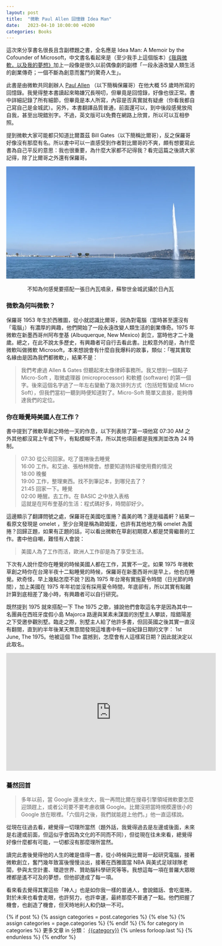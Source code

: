```yaml
---
layout: post
title:  "微軟 Paul Allen 回憶錄 Idea Man"
date:   2023-04-10 10:00:00 +0200
categories: Books
---
```

這次來分享書名很長且含副標題之書，全名應是 Idea Man: A Memoir by the Cofounder of Microsoft，中文書名看起來是（至少我手上這個版本）[《我與微軟，以及我的夢想》][book_link]加上一段像是很久以前偶像劇的副標「一段永遠改變人類生活的創業傳奇；一個不斷為創意而奮鬥的驚奇人生」。


此書是由微軟共同創辦人 [Paul Allen][paul_allen_wiki] （以下簡稱保羅哥）在他大概 55 歲時所寫的回憶錄。我覺得整本書讀起來略嫌冗長嘮叨，但畢竟是回憶錄，好像也很正常。書中詳細記錄了所有細節，但畢竟是本人所寫，內容是否真實就有疑慮（你看我都自己寫自己是金城武）。另外，本書翻譯品質普通，前面還可以，到中後段感覺放飛自我，甚至出現錯別字。不過，英文版可以免費在網路上欣賞，所以可以互相參照。

提到微軟大家可能都只知道比爾蓋茲 Bill Gates（以下簡稱比爾哥），反之保羅哥好像沒有那麼有名。所以書中可以一直感受到作者對比爾哥的不爽，頗有想要寫此書為自己平反的意思：我也很重要，為什麼大家都不記得我？看完這篇之後請大家記得，除了比爾哥之外還有保羅哥。


![geneva](/images/2023-04-10-paul_allen_book/1.png)
<p style="text-align: center;">不知為何感覺要搭配一張日內瓦噴泉，蘇黎世金城武攝於日內瓦</p>

### 微軟為何叫微軟？
保羅哥 1953 年生於西雅圖，從小就認識比爾哥，因為對電腦（當時甚至還沒有「電腦」）有濃厚的興趣，他們開始了一段永遠改變人類生活的創業傳奇。1975 年微軟在新墨西哥州阿布奎基 (Albuquerque, New Mexico) 創立，當時他才二十幾歲。總之，在此不說太多歷史，有興趣者可自行去看此書。比較意外的是，為什麼微軟叫做微軟 Microsoft，本來想說會有什麼自我爆料的故事，類似：「喔其實取名緣由是因為我們都微軟」，結果不是：

> 我們考慮過 Allen & Gates 但聽起來太像律師事務所。我又想到一個點子 Micro-Soft ，取微處理器 (microprocessor) 和軟體 (software) 的第一個字。後來這個名字過了一年左右變動了幾次排列方式（包括短暫變成 Micro Soft），但我們當初一聽到時便知道對了。Micro-Soft 簡單又直接，能夠傳達我們的定位。

### 你在睡覺時美國人在工作？
書中提到了微軟草創之時他一天的作息，以下列表除了第一項他寫 07:30 AM 之外其他都沒寫上午或下午，有點模糊不清，所以其他項目都是我推測並改為 24 時制。

> 07:30 從公司回家。吃了蛋捲後去睡覺  
16:00 工作。和艾迪、張柏林開會。想要知道特許權使用費的情況  
18:00 晚餐  
19:00 工作，整理東西。找不到筆記本，到哪兒去了？  
21:45 回家一下。睡覺  
02:00 睡醒。去工作。在 BASIC 之中放入表格  
這就是在阿布奎基的生活：程式碼好多，時間卻好少。

這邊顯示了翻譯問號之處，保羅哥在美國吃蛋捲？義美的嗎？還是福義軒？結果一看原文發現是 omelet ，至少台灣是稱為歐姆蛋，也許有其他地方稱 omelet 為蛋捲？回歸正題，如果有正題的話，可以看出微軟在草創初期眾人都是焚膏繼晷的工作。書中他自嘲，難怪有人會說：

> 美國人為了工作而活，歐洲人工作卻是為了享受生活。

下次有人說什麼你在睡覺的時候美國人都在工作，其實不一定。如果 1975 年微軟草創之時你在台灣半夜十二點睡覺的時候，保羅哥在新墨西哥州是早上，他也在睡覺。欸奇怪，早上幾點怎麼不說？因為 1975 年台灣有實施夏令時間（日光節約時間），加上美國在 1975 年年初並沒有採用夏令時間，年底卻有，所以其實有點難計算到底相差了幾小時，有興趣者可以自行研究。

既然提到 1975 就來搭配一下 The 1975 之歌，據說他們會取這名字是因為其中一名團員在西班牙度假小島 Majorca 路邊與某素未謀面的別墅主人攀談，陰錯陽差之下受邀參觀別墅。臨走之際，別墅主人給了他許多書，但回英國之後其實一直沒有翻閱，直到約半年後某天無意間發現這堆書中有一段紀錄日期的文字： 1st June, The 1975。他被這個 The 震撼到，怎麼會有人這樣寫日期？因此就決定以此取名。

<iframe width="560" height="315" src="https://www.youtube.com/embed/tGv7CUutzqU" title="YouTube video player" frameborder="0" allow="accelerometer; autoplay; clipboard-write; encrypted-media; gyroscope; picture-in-picture; web-share" allowfullscreen></iframe>

### 驀然回首
> 多年以前，當 Google 還未坐大，我一再問比爾在搜尋引擎領域微軟要怎麼迎頭趕上，或者公司要不要考慮收購 Google。比爾沒把當時規模還很小的 Google 放在眼裡。「六個月之後，我們就能趕上他們。」他一直這樣說。

從現在往過去看，總覺得一切理所當然（題外話，我覺得過去是左邊或後面，未來是右邊或前面，但這似乎會因為文化的不同而不同），但從現在往未來看，總覺得好像什麼都有可能，一切都沒有那麼理所當然。

讀完此書後覺得他的人生的確是值得一書，從小時候與比爾哥一起研究電腦，接著微軟創立，奮鬥幾年致富後慢慢淡出，接著在西雅圖當 NBA 與美式足球球隊老闆，參與太空計畫、環遊世界、贊助腦科學研究等等。我想這每一項在普羅大眾眼裡都是遙不可及的夢想，但他卻達成了每一項。

看來看去覺得其實這些「神人」也是如你我一樣的普通人，會說錯話、會吃蛋捲，對於未來也看會走眼，也許努力，也許幸運，最終那麼不普通了一點。他們把握了機會，也創造了機會，但天時地利人和仍缺一不可。

<div class="post-categories">
  {% if post %}
    {% assign categories = post.categories %}
  {% else %}
    {% assign categories = page.categories %}
  {% endif %}
  {% for category in categories %}
  更多文章 in 分類： <a href="{{site.baseurl}}/categories/#{{category|slugize}}">{{category}}</a>
  {% unless forloop.last %}&nbsp;{% endunless %}
  {% endfor %}
</div>


[book_link]: https://www.books.com.tw/products/0010556902
[paul_allen_wiki]: https://en.wikipedia.org/wiki/Paul_Allen